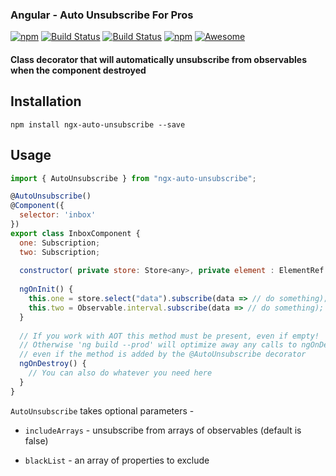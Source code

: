 ### Angular - Auto Unsubscribe For Pros 
[![npm](https://img.shields.io/npm/dt/ngx-auto-unsubscribe.svg)]()
[![Build Status](https://semaphoreci.com/api/v1/netanel7799/ngx-auto-unsubscribe/branches/master/badge.svg)](https://semaphoreci.com/netanel7799/ngx-auto-unsubscribe)
[![Build Status](https://travis-ci.org/NetanelBasal/ngx-auto-unsubscribe.svg?branch=master)](https://travis-ci.org/NetanelBasal/ngx-auto-unsubscribe)
[![npm](https://img.shields.io/npm/l/ngx-auto-unsubscribe.svg)]()
[![Awesome](https://cdn.rawgit.com/sindresorhus/awesome/d7305f38d29fed78fa85652e3a63e154dd8e8829/media/badge.svg)](https://github.com/sindresorhus/awesome)

#### Class decorator that will automatically unsubscribe from observables when the component destroyed

## Installation
`npm install ngx-auto-unsubscribe --save`

## Usage
```js
import { AutoUnsubscribe } from "ngx-auto-unsubscribe";

@AutoUnsubscribe() 
@Component({
  selector: 'inbox'
})
export class InboxComponent {
  one: Subscription;
  two: Subscription;
  
  constructor( private store: Store<any>, private element : ElementRef ) {}
  
  ngOnInit() {
    this.one = store.select("data").subscribe(data => // do something);
    this.two = Observable.interval.subscribe(data => // do something);
  }
  
  // If you work with AOT this method must be present, even if empty! 
  // Otherwise 'ng build --prod' will optimize away any calls to ngOnDestroy, 
  // even if the method is added by the @AutoUnsubscribe decorator
  ngOnDestroy() {
    // You can also do whatever you need here
  }
}
```

`AutoUnsubscribe` takes optional parameters - 

- `includeArrays` - unsubscribe from arrays of observables (default is false)

- `blackList` - an array of properties to exclude

